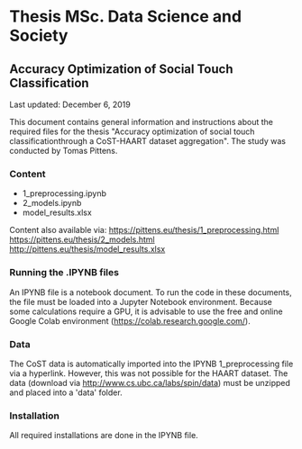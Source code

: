 # Thesis MSc. Data Science and Society
## Accuracy Optimization of Social Touch Classification
Last updated: December 6, 2019

This document contains general information and instructions about the required files for the thesis "Accuracy optimization of social touch classificationthrough a CoST-HAART dataset aggregation". The study was conducted by Tomas Pittens.

### Content

- 1_preprocessing.ipynb
- 2_models.ipynb
- model_results.xlsx

Content also available via:
https://pittens.eu/thesis/1_preprocessing.html
https://pittens.eu/thesis/2_models.html
http://pittens.eu/thesis/model_results.xlsx

### Running the .IPYNB files

An IPYNB file is a notebook document. To run the code in these documents, the file must be loaded into a Jupyter Notebook environment. Because some calculations require a GPU, it is advisable to use the free and online Google Colab environment (https://colab.research.google.com/). 

### Data

The CoST data is automatically imported into the IPYNB 1_preprocessing file via a hyperlink. However, this was not possible for the HAART dataset. The data (download via http://www.cs.ubc.ca/labs/spin/data) must be unzipped and placed into a 'data' folder.

### Installation

All required installations are done in the IPYNB file.
